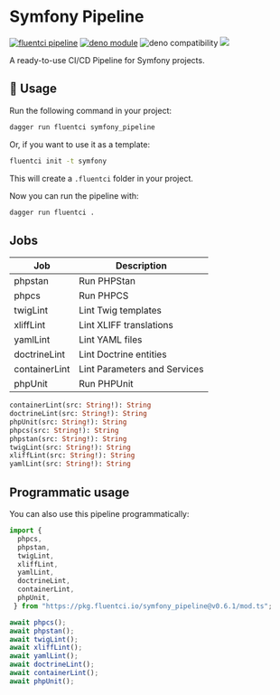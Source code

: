 # Symfony Pipeline

[![fluentci pipeline](https://img.shields.io/badge/dynamic/json?label=pkg.fluentci.io&labelColor=%23000&color=%23460cf1&url=https%3A%2F%2Fapi.fluentci.io%2Fv1%2Fpipeline%2Fsymfony_pipeline&query=%24.version)](https://pkg.fluentci.io/symfony_pipeline)
[![deno module](https://shield.deno.dev/x/symfony_pipeline)](https://deno.land/x/symfony_pipeline)
![deno compatibility](https://shield.deno.dev/deno/^1.37)
[![](https://img.shields.io/codecov/c/gh/fluent-ci-templates/symfony-pipeline)](https://codecov.io/gh/fluent-ci-templates/symfony-pipeline)

A ready-to-use CI/CD Pipeline for Symfony projects.

## 🚀 Usage

Run the following command in your project:

```bash
dagger run fluentci symfony_pipeline
```

Or, if you want to use it as a template:

```bash
fluentci init -t symfony
```

This will create a `.fluentci` folder in your project.

Now you can run the pipeline with:

```bash
dagger run fluentci .
```

## Jobs

| Job          | Description                  |
| ------------ | ---------------------------- |
| phpstan      | Run PHPStan                  |
| phpcs        | Run PHPCS                    |
| twigLint     | Lint Twig templates          |
| xliffLint    | Lint XLIFF translations      |
| yamlLint     | Lint YAML files              |
| doctrineLint | Lint Doctrine entities       |
| containerLint| Lint Parameters and Services |
| phpUnit      | Run PHPUnit                  | 

```graphql
containerLint(src: String!): String
doctrineLint(src: String!): String
phpUnit(src: String!): String
phpcs(src: String!): String
phpstan(src: String!): String
twigLint(src: String!): String
xliffLint(src: String!): String
yamlLint(src: String!): String
```

## Programmatic usage

You can also use this pipeline programmatically:

```ts
import { 
  phpcs,
  phpstan,
  twigLint,
  xliffLint,
  yamlLint,
  doctrineLint,
  containerLint,
  phpUnit,
 } from "https://pkg.fluentci.io/symfony_pipeline@v0.6.1/mod.ts";

await phpcs();
await phpstan();
await twigLint();
await xliffLint();
await yamlLint();
await doctrineLint();
await containerLint();
await phpUnit();
```

